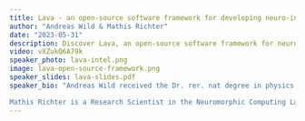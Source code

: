 ```yaml
---
title: Lava - an open-source software framework for developing neuro-inspired applications
author: "Andreas Wild & Mathis Richter"
date: "2023-05-31"
description: Discover Lava, an open-source software framework for neuro-inspired applications, presented by Andreas Wild and Mathis Richter. Dive into the future of neuromorphic computing.
video: vXZukQ6A79k
speaker_photo: lava-intel.png
image: lava-open-source-framework.png
speaker_slides: lava-slides.pdf
speaker_bio: "Andreas Wild received the Dr. rer. nat degree in physics with a focus on the development of silicon-based electron spin qubits from the Technical University of Munich, Germany, in 2013. After joining Intel in 2013, he has been a Senior Researcher with the Intel Neuromorphic Computing Lab since 2015 where he leads algorithm research.

Mathis Richter is a Research Scientist in the Neuromorphic Computing Lab at Intel Labs, where he leads the Application Software team, developing commercial software solutions based on neuromorphic technology. Before joining Intel in 2021, he worked as a post doc and PhD student on neural process models of higher cognition at the Institute for Neural Computation, Ruhr-University Bochum."
---
```

